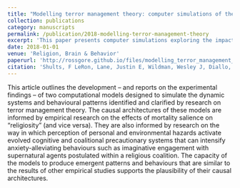 ```yaml
---
title: "Modelling terror management theory: computer simulations of the impact of mortality salience on religiosity"
collection: publications
category: manuscripts
permalink: /publication/2018-modelling-terror-management-theory
excerpt: 'This paper presents computer simulations exploring the impact of mortality salience on religiosity using terror management theory.'
date: 2018-01-01
venue: 'Religion, Brain & Behavior'
paperurl: 'http://rossgore.github.io/files/modelling_terror_management_theory.pdf'
citation: 'Shults, F LeRon, Lane, Justin E, Wildman, Wesley J, Diallo, Saikou, Lynch, Christopher J, Gore, Ross. (2018). "Modelling terror management theory: computer simulations of the impact of mortality salience on religiosity." <i>Religion, Brain & Behavior</i>. 8(1), 77-100.'
---
```

This article outlines the development – and reports on the experimental findings – of two computational models designed to simulate the dynamic systems and behavioural patterns identified and clarified by research on terror management theory. The causal architectures of these models are informed by empirical research on the effects of mortality salience on “religiosity” (and vice versa). They are also informed by research on the way in which perception of personal and environmental hazards activate evolved cognitive and coalitional precautionary systems that can intensify anxiety-alleviating behaviours such as imaginative engagement with supernatural agents postulated within a religious coalition. The capacity of the models to produce emergent patterns and behaviours that are similar to the results of other empirical studies supports the plausibility of their causal architectures. 
